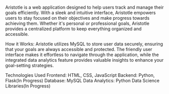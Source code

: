 Aristotle is a web application designed to help users track and manage their goals efficiently. 
With a sleek and intuitive interface, Aristotle empowers users to stay focused on their objectives and make progress towards achieving them.
Whether it's personal or professional goals, Aristotle provides a centralized platform to keep everything organized and accessible.

How it Works:
Aristotle utilizes MySQL to store user data securely, ensuring that your goals are always accessible and protected. 
The friendly user interface makes it effortless to navigate through the application, while the integrated data analytics 
feature provides valuable insights to enhance your goal-setting strategies.

Technologies Used
Frontend: HTML, CSS, JavaScript
Backend: Python, Flask(In Progress)
Database: MySQL
Data Analytics: Python Data Science Libraries(In Progress)
